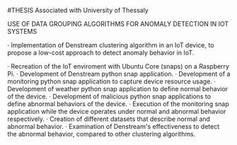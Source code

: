 #THESIS Associated with University of Thessaly

USE OF DATA GROUPING ALGORITHMS FOR ANOMALY DETECTION IN IOT SYSTEMS

· Implementation of Denstream clustering algorithm in an IoT device, to propose a low-cost approach to detect anomaly behavior in IoT.

· Recreation of the IoT enviroment with Ubuntu Core (snaps) on a Raspberry Pi. 
· Development of Denstream python snap application.
· Development of a monitoring python snap application to capture device resource usage. 
· Development of weather python snap application to define normal behavior of the device.
· Development of malicious python snap applications to define abnormal behaviors of the device. 
· Execution of the monitoring snap application while the device operates under normal and abnormal behavior respectively. 
· Creation of different datasets that describe normal and abnormal behavior. 
· Examination of Denstream's effectiveness to detect the abnormal behavior, compared to other clustering algorithms.
